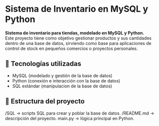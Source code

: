 # Sistema de Inventario en MySQL y Python

**Sistema de inventario para tiendas, modelado en MySQL y Python.**  
Este proyecto tiene como objetivo gestionar productos y sus cantidades dentro de una base de datos, sirviendo como base para aplicaciones de control de stock en pequeños comercios o proyectos personales.

## 🧱 Tecnologías utilizadas

- MySQL (modelado y gestión de la base de datos)
- Python (conexión e interacción con la base de datos)
- SQL estándar (manipulacion de la base de datos)

## 📁 Estructura del proyecto
/SQL  →  scripts SQL para crear y poblar la base de datos.
/README.md  →  descripción del proyecto.
main.py  →  lógica principal en Python.
